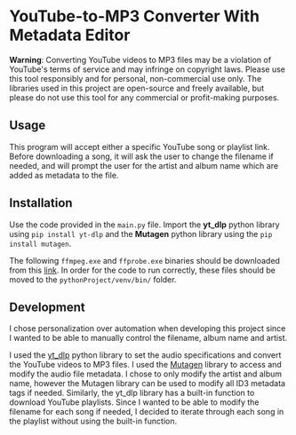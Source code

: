 # YouTube-to-MP3 Converter With Metadata Editor
**Warning**: Converting YouTube videos to MP3 files may be a 
violation of YouTube's terms of service and may infringe on 
copyright laws. Please use this tool responsibly and for personal, 
non-commercial use only. The libraries used in this project are 
open-source and freely available, but please do not use this tool 
for any commercial or profit-making purposes.
## Usage
This program will accept either a specific YouTube song or playlist 
link. Before downloading a song, it will ask the user to change the
filename if needed, and will prompt the user for the artist and album
name which are added as metadata to the file. 
## Installation
Use the code provided in the `main.py` file. Import the **yt_dlp** python library using `pip install yt-dlp` and 
the **Mutagen** python library using the `pip install mutagen`. 

The following `ffmpeg.exe` and `ffprobe.exe` binaries should be downloaded from this [link](https://ffmpeg.org/download.html). In order for the code to run correctly, these files should be moved to the `pythonProject/venv/bin/` folder.
 
## Development
I chose personalization over automation when developing this
project since I wanted to be able to manually control the filename, 
album name and artist.   

I used the [yt_dlp](https://github.com/yt-dlp/yt-dlp) python library
to set the audio specifications and convert the YouTube videos to MP3
files. I used the [Mutagen](https://mutagen.readthedocs.io/en/latest/)
library to access and modify the audio file metadata. I chose to
only modify the artist and album name, however the Mutagen library can
be used to modify all ID3 metadata tags if needed. Similarly, the
yt_dlp library has a built-in function to download YouTube playlists.
Since I wanted to be able to modify the filename for each song if
needed, I decided to iterate through each song in the playlist without
using the built-in function.
